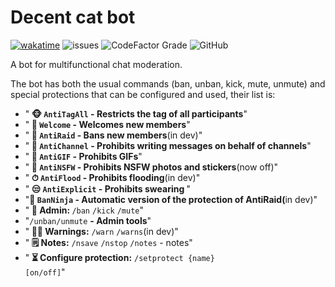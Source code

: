 # Decent cat bot

[![wakatime](https://wakatime.com/badge/github/vsecoder/decent-catbot.svg)](https://wakatime.com/badge/github/vsecoder/decent-catbot)
![issues](https://img.shields.io/codeclimate/issues/vsecoder/decent-catbot)
![CodeFactor Grade](https://img.shields.io/codefactor/grade/github/vsecoder/decent-catbot/master)
![GitHub](https://img.shields.io/github/license/vsecoder/decent-catbot)

A bot for multifunctional chat moderation.

The bot has both the usual commands (ban, unban, kick, mute, unmute) and special protections that can be configured and used, their list is:
 * "<b> 🐵 <code>AntiTagAll</code> - Restricts the tag of all participants</b>"
 * "<b> 👋 <code>Welcome</code> - Welcomes new members</b>"
 * "<b> 🐶 <code>AntiRaid</code> - Bans new members</b>(in dev)"
 * "<b> 📯 <code>AntiChannel</code> - Prohibits writing messages on behalf of channels</b>"
 * "<b> 🎑 <code>AntiGIF</code> - Prohibits GIFs</b>"
 * "<b> 🍓 <code>AntiNSFW</code> - Prohibits NSFW photos and stickers</b>(now off)"
 * "<b> ⏱ <code>AntiFlood</code> - Prohibits flooding</b>(in dev)"
 * "<b> 😒 <code>AntiExplicit</code> - Prohibits swearing </b>"
 * "<b>🥷 <code>BanNinja</code> - Automatic version of the protection of AntiRaid(</b>in dev)"
 * "<b> 👾 Admin: </b><code>/ban</code> <code>/kick</code> <code>/mute</code>"
 * "<code>/unban</code><code>/unmute</code> <b>- Admin tools</b>"
 * "<b> 👮‍♂️ Warnings:</b> <code>/warn</code> <code>/warns</code>(in dev)"
 * "<b> 🗒 Notes:</b> <code>/nsave</code> <code>/nstop</code> <code>/notes</code> - notes"
 * "<b> ⏳ Configure protection:</b> <code>/setprotect {name} [on/off]</code>"

